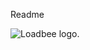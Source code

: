 Readme



<picture>
  <source media="(prefers-color-scheme: light)" srcset="https://www.loadbee.com/wp-content/uploads/2021/07/logo_nurschrift_loadbee-01.png">
  <img alt="Loadbee logo." src="https://www.loadbee.com/wp-content/uploads/2021/07/logo_nurschrift_loadbee-01.png">
</picture>
